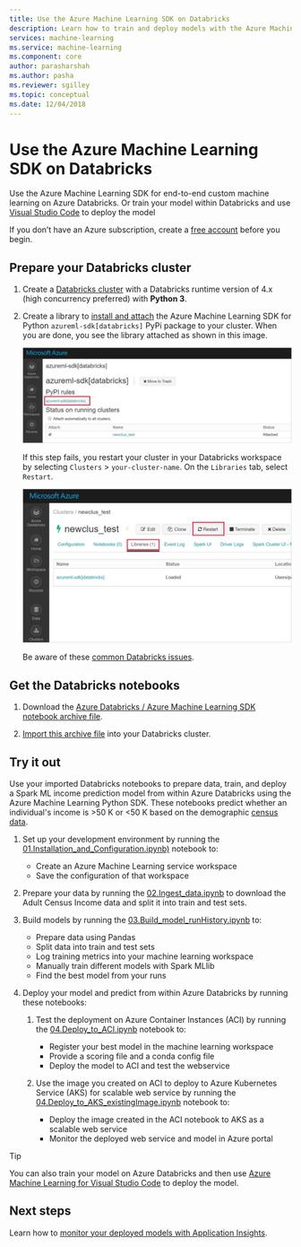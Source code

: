```yaml
---
title: Use the Azure Machine Learning SDK on Databricks
description: Learn how to train and deploy models with the Azure Machine Learning SDK on Apache Spark. This article shows an end to end custom machine learning example on Databricks. 
services: machine-learning
ms.service: machine-learning
ms.component: core
author: parasharshah
ms.author: pasha
ms.reviewer: sgilley
ms.topic: conceptual
ms.date: 12/04/2018
---
```


# Use the Azure Machine Learning SDK on Databricks

Use the Azure Machine Learning SDK for end-to-end custom machine learning on Azure Databricks. Or train your model within Databricks and use [Visual Studio Code](how-to-vscode-train-deploy.md#deploy-your-service-from-vs-code) to deploy the model

If you don’t have an Azure subscription, create a [free account](https://aka.ms/AMLfree) before you begin.

## Prepare your Databricks cluster

1. Create a [Databricks cluster](https://docs.microsoft.com/azure/azure-databricks/quickstart-create-databricks-workspace-portal) with a Databricks runtime version of 4.x (high concurrency preferred) with **Python 3**. 

1. Create a library to [install and attach](https://docs.databricks.com/user-guide/libraries.html#create-a-library) the Azure Machine Learning SDK for Python `azureml-sdk[databricks]` PyPi package to your cluster. When you are done, you see the library attached as shown in this image.

   ![SDK installed on Databricks ](./media/how-to-azure-machine-learning-on-databricks/sdk-installed-on-databricks.jpg)

   If this step fails, you restart your cluster in your Databricks workspace by selecting `Clusters` > `your-cluster-name`.  On the `Libraries` tab, select `Restart`.

   ![Restart Databricks cluster ](./media/how-to-azure-machine-learning-on-databricks/restart-databricks-cluster.jpg)

   Be aware of these [common Databricks issues](resource-known-issues.md#databricks).

## Get the Databricks notebooks

1. Download the [Azure Databricks / Azure Machine Learning SDK notebook archive file](https://github.com/Azure/MachineLearningNotebooks/blob/master/databricks/Databricks_AMLSDK_github.dbc).

1.  [Import this archive file](https://docs.azuredatabricks.net/user-guide/notebooks/notebook-manage.html#import-an-archive) into your Databricks cluster.  

## Try it out

Use your imported Databricks notebooks to prepare data, train, and deploy a Spark ML income prediction model from within Azure Databricks using the Azure Machine Learning Python SDK. These notebooks predict  whether an individual's income is >50 K or <50 K based on the demographic [census data](https://archive.ics.uci.edu/ml/datasets/adult). 

1. Set up your development environment by running the [01.Installation_and_Configuration.ipynb)](https://github.com/Azure/MachineLearningNotebooks/blob/master/how-to-use-azureml/azure-databricks/01.Installation_and_Configuration.ipynb
)  notebook to:

    * Create an Azure Machine Learning service workspace
    * Save the configuration of that workspace

2. Prepare your data by running the [02.Ingest_data.ipynb](https://github.com/Azure/MachineLearningNotebooks/blob/master/how-to-use-azureml/azure-databricks/02.Ingest_data.ipynb
) to download the Adult Census Income data and split it into train and test sets.

3. Build models by running the [03.Build_model_runHistory.ipynb](https://github.com/Azure/MachineLearningNotebooks/blob/master/how-to-use-azureml/azure-databricks/03.Build_model_runHistory.ipynb) to:

    * Prepare data using Pandas
    * Split data into train and test sets
    * Log training metrics into your machine learning workspace
    * Manually train different models with Spark MLlib
    * Find the best model from your runs

4. Deploy your model and predict from within Azure Databricks by running these notebooks:  

    1. Test the deployment on Azure Container Instances (ACI) by running the [04.Deploy_to_ACI.ipynb](https://github.com/Azure/MachineLearningNotebooks/blob/master/how-to-use-azureml/azure-databricks/04.Deploy_to_ACI.ipynb) notebook to:

        * Register your best model in the machine learning workspace
        * Provide a scoring file and a conda config file
        * Deploy the model to ACI and test the webservice

    1. Use the image you created on ACI to deploy to Azure Kubernetes Service (AKS) for scalable web service by running the [04.Deploy_to_AKS_existingImage.ipynb](https://github.com/Azure/MachineLearningNotebooks/blob/master/how-to-use-azureml/azure-databricks/04.Deploy_to_AKS_existingImage.ipynb) notebook to:

        * Deploy the image created in the ACI notebook to AKS as a scalable web service
        * Monitor the deployed web service and model in Azure portal

>[!TIP]
> You can also train your model on Azure Databricks and then use [Azure Machine Learning for Visual Studio Code](how-to-vscode-train-deploy.md#deploy-your-service-from-vs-code) to deploy the model.

## Next steps

Learn how to [monitor your deployed models with Application Insights](how-to-enable-app-insights.md).
